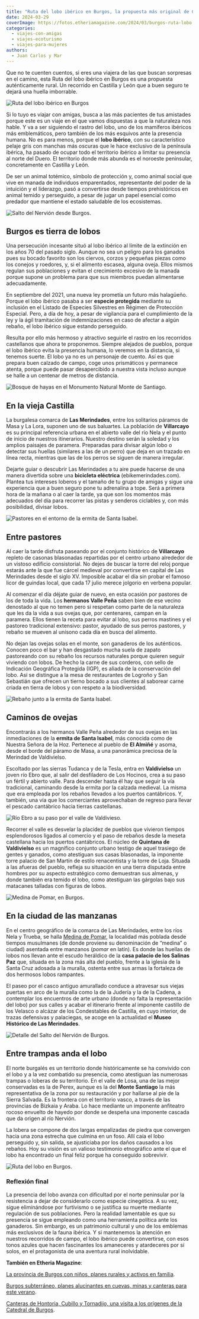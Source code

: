 ```yaml
---
title: "Ruta del lobo ibérico en Burgos, la propuesta más original de Castilla y León"
date: 2024-03-29
coverImage: https://fotos.etheriamagazine.com/2024/03/burgos-ruta-lobo.jpg
categories: 
  - viajes-con-amigas
  - viajes-ecoturismo
  - viajes-para-mujeres
authors: 
  - Juan Carlos y Mar
---
```


Que no te cuenten cuentos, si eres una viajera de las que buscan sorpresas en el camino, 
esta Ruta del lobo ibérico en Burgos es una propuesta auténticamente rural. Un recorrido 
en Castilla y León que a buen seguro te dejará una huella imborrable. 

![Ruta del lobo ibérico en Burgos](https://fotos.etheriamagazine.com/2024/03/burgos-ruta-lobo.jpg "Ruta del lobo ibérico en Burgos.")

Si lo tuyo es viajar con amigas, busca a las más pacientes de tus amistades porque este 
es un viaje en el que vamos dispuestas a que la naturaleza nos hable. Y va a ser 
siguiendo el rastro del lobo, uno de los mamíferos ibéricos más emblemáticos, pero 
también de los más esquivos ante la presencia humana. No es para menos, porque el **lobo 
ibérico**, con su característico pelaje gris con manchas más oscuras que le hace 
exclusivo de la península ibérica, ha pasado de ocupar todo el territorio ibérico a 
limitar su presencia al norte del Duero. El territorio donde más abunda es el noroeste 
peninsular, concretamente en Castilla y León. 

De ser un animal totémico, símbolo de protección y, como animal social que vive en 
manada de individuos emparentados, representante del poder de la intuición y el 
liderazgo, pasó a convertirse desde tiempos prehistóricos en animal temido y perseguido, 
a pesar de jugar un papel esencial como predador que mantiene el estado saludable de los 
ecosistemas. 

![Salto del Nervión desde Burgos.](https://fotos.etheriamagazine.com/2024/03/burgos-paisaje-brumas.jpg "Bello paisaje del entorno del Salto del Nervión desde Burgos.")

## Burgos es tierra de lobos

Una persecución incesante situó al lobo ibérico al límite de la extinción en los años 70 
del pasado siglo. Aunque no sea un peligro para los ganados pues su bocado favorito son 
los ciervos, corzos y pequeñas piezas como los conejos y roedores, y, si el alimento 
escasea, alguna oveja. Ellos mismos regulan sus poblaciones y evitan el crecimiento 
excesivo de la manada porque supone un problema para que sus miembros puedan alimentarse 
adecuadamente. 

En septiembre del 2021, una nueva ley prometía un futuro más halagüeño. Porque el lobo 
ibérico pasaba a ser **especie protegida** mediante su inclusión en el Listado de 
Especies Silvestres en Régimen de Protección Especial. Pero, a día de hoy, a pesar de 
vigilancia para el cumplimiento de la ley y la ágil tramitación de indemnizaciones en 
caso de afectar a algún rebaño, el lobo ibérico sigue estando perseguido. 

Resulta por ello más hermoso y atractivo seguirle el rastro en los recorridos 
castellanos que ahora te proponemos. Siempre alejados de pueblos, porque el lobo ibérico 
evita la presencia humana, lo veremos en la distancia, si tenemos suerte. El lobo ya no 
es un personaje de cuento. Así es que prepara buen calzado de campo, coge unos 
prismáticos y permanece atenta, porque puede pasar desapercibido a nuestra vista incluso 
aunque se halle a un centenar de metros de distancia. 

![Bosque de hayas en el Monumento Natural Monte de Santiago.](https://fotos.etheriamagazine.com/2024/03/burgos-bosque-hayas-monte-santiago.jpg "Bosque de hayas en el Monumento Natural Monte de Santiago.")

## En la vieja Castilla

La burgalesa comarca de **Las Merindades**, entre los solitarios páramos de Masa y La 
Lora, suponen uno de sus baluartes. La población de **Villarcayo** es su principal 
referencia urbana en el abierto valle del río Nela y el punto de inicio de nuestros 
itinerarios. Nuestro destino serán la soledad y los amplios paisajes de paramera. 
Preparadas para divisar algún lobo o detectar sus huellas (similares a las de un perro) 
que deja en un trazado en línea recta, mientras que las de los perros se siguen de 
manera irregular. 

Dejarte guiar o descubrir Las Merindades a tu aire puede hacerse de una manera divertida 
sobre una **bicicleta eléctrica** (ebikemerindades.com). Plantea tus intereses loberos y 
el tamaño de tu grupo de amigas y sigue una experiencia que a buen seguro pone tu 
adrenalina a tope. Será a primera hora de la mañana o al caer la tarde, ya que son los 
momentos más adecuados del día para recorrer las pistas y senderos ciclables y, con más 
posibilidad, divisar lobos. 

![Pastores en el entorno de la ermita de Santa Isabel.](https://fotos.etheriamagazine.com/2024/03/burgos-pastores-ruta-lobo.jpg "Pastores en el Almiñe, en el valle de Valdivieso.")

## Entre pastores

Al caer la tarde disfruta paseando por el conjunto histórico de **Villarcayo** repleto 
de casonas blasonadas repartidas por el centro urbano alrededor de un vistoso edificio 
consistorial. No dejes de buscar la torre del reloj porque estarás ante la que fue 
cárcel medieval por convertirse en capital de Las Merindades desde el siglo XV. 
Imposible acabar el día sin probar el famoso licor de guindas local, que cada 17 julio 
merece jolgorio en verbena popular. 

Al comenzar el día déjate guiar de nuevo, en esta ocasión por pastores de los de toda la 
vida. Los **hermanos Valle Peña** saben bien de ese vecino denostado al que no temen 
pero si respetan como parte de la naturaleza que les da la vida a sus ovejas que, por 
centenares, campan en la paramera. Ellos tienen la receta para evitar al lobo, sus 
perros mastines y el pastoreo tradicional extensivo: pastor, ayudado de sus perros 
pastores, y rebaño se mueven al unísono cada día en busca del alimento. 

No dejan las ovejas solas en el monte, son ganaderos de los auténticos. Conocen poco el 
bar y han desgastado mucha suela de zapato pastoreando con su rebaño los recursos 
naturales porque quieren seguir viviendo con lobos. De hecho la carne de sus corderos, 
con sello de Indicación Geográfica Protegida (IGP), es aliada de la conservación del 
lobo. Así se distingue a la mesa de restaurantes de Logroño y San Sebastián que ofrecen 
un tierno bocado a sus clientes al saborear carne criada en tierra de lobos y con 
respeto a la biodiversidad. 

![Rebaño junto a la ermita de Santa Isabel.](https://fotos.etheriamagazine.com/2024/03/burgos-ermita-santa-isabel.jpg "Rebaño junto a la ermita de Santa Isabel, en el Almiñe (valle de Valdivieso).")

## Caminos de ovejas

Encontrarás a los hermanos Valle Peña alrededor de sus ovejas en las inmediaciones de la 
**ermita de Santa Isabel**, más conocida como de Nuestra Señora de la Hoz. Pertenece al 
pueblo de **El Almiñé** y asoma, desde el borde del páramo de Masa, a una panorámica 
preciosa de la Merindad de Valdivielso. 

Escoltado por las sierras Tudanca y de la Tesla, entra en **Valdivielso** un joven río 
Ebro que, al salir del desfiladero de Los Hocinos, crea a su paso un fértil y abierto 
valle. Para descender hasta él hay que seguir la vía tradicional, caminando desde la 
ermita por la calzada medieval. La misma que era empleada por los rebaños llevados a los 
puertos cantábricos. Y, también, una vía que los comerciantes aprovechaban de regreso 
para llevar el pescado cantábrico hacia tierras castellanas. 

![Río Ebro a su paso por el valle de Valdivieso.](https://fotos.etheriamagazine.com/2024/03/burgos-rio-ebro-valdivieso.jpg "Río Ebro a su paso por el valle de Valdivieso.")

Recorrer el valle es desvelar la placidez de pueblos que vivieron tiempos esplendorosos 
ligados al comercio y el paso de rebaños desde la meseta castellana hacia los puertos 
cantábricos. El núcleo de **Quintana de Valdivielso** es un magnífico conjunto urbano 
testigo de aquel trasiego de gentes y ganados, como atestiguan sus casas blasonadas, la 
imponente torre palacio de San Martín de estilo renacentista y la torre de Loja. Situada 
a las afueras del pueblo, refleja su situación en una tierra disputada entre hombres por 
su aspecto estratégico como demuestran sus almenas, y donde también era temido el lobo, 
como atestiguan las gárgolas bajo sus matacanes talladas con figuras de lobos. 

![Medina de Pomar, en Burgos.](https://fotos.etheriamagazine.com/2024/03/burgos-medina-de-pomar.jpg "Medina de Pomar, en Burgos.")

## En la ciudad de las manzanas

En el centro geográfico de la comarca de Las Merindades, entre los ríos Nela y Trueba, 
se halla [Medina de Pomar](https://turismo.medinadepomar.es/), la localidad más poblada 
desde tiempos musulmanes (de donde proviene su denominación de “medina” o ciudad) 
asentada entre manzanos (_pomar_ en latín). Es donde las huellas de lobos nos llevan 
ante el escudo heráldico de la **casa palacio de los Salinas Paz** que, situada en la 
zona más alta del pueblo, frente a la iglesia de la Santa Cruz adosada a la muralla, 
ostenta entre sus armas la fortaleza de dos hermosos lobos rampantes. 

El paseo por el casco antiguo amurallado conduce a atravesar sus viejas puertas en arco 
de la muralla como la de la Judería y la de la Cadena, a contemplar los encuentros de 
arte urbano (donde no falta la representación del lobo) por sus calles y acabar el 
itinerario frente al imponente castillo de los Velasco o alcázar de los Condestables de 
Castilla, en cuyo interior, de trazas defensivas y palaciegas, se acoge en la actualidad 
el **Museo Histórico de Las Merindades**. 

![Detalle del Salto del Nervión de Burgos.](https://fotos.etheriamagazine.com/2024/03/salto-nervion-burgos.jpg "Detalle del Salto del Nervión de Burgos.")

## Entre trampas anda el lobo

El norte burgalés es un territorio donde históricamente se ha convivido con el lobo y a 
la vez combatido su presencia, como atestiguan las numerosas trampas o loberas de su 
territorio. En el valle de Losa, una de las mejor conservadas es la de Perex, aunque es 
la del **Monte Santiago** la más representativa de la zona por su restauración y por 
hallarse al pie de la Sierra Salvada. Es la frontera con el territorio vasco, a través 
de las provincias de Bizkaia y Araba. Lo hace mediante un imponente anfiteatro rocoso 
envuelto de hayedo por donde se despeña una imponente cascada que da origen al río 
Nervión. 

La lobera se compone de dos largas empalizadas de piedra que convergen hacia una zona 
estrecha que culmina en un foso. Allí caía el lobo perseguido y, sin salida, se 
ajusticiaba por los daños causados a los rebaños. Hoy su visión es un valioso testimonio 
etnográfico ante el que el lobo ha encontrado un final feliz porque ha conseguido 
sobrevivir. 

![Ruta del lobo en Burgos.](https://fotos.etheriamagazine.com/2024/03/burgos-ruta-lobo-1.jpg "Lobera de Monte de Santiago, en la Ruta del Lobo en Burgos.")

### Reflexión final

La presencia del lobo avanza con dificultad por el norte peninsular por la resistencia a 
dejar de considerarlo como especie cinegética. A su vez, sigue eliminándose por 
furtivismo o se justifica su muerte mediante regulación de sus poblaciones. Pero la 
realidad lamentable es que su presencia se sigue empleando como una herramienta política 
ante los ganaderos. Sin embargo, es un patrimonio cultural y uno de los emblemas más 
exclusivos de la fauna ibérica. Y si mantenemos la atención en nuestros recorridos de 
campo, el lobo ibérico puede convertirse, con esos tonos azules que hacen fascinantes 
los amaneceres y atardeceres por sí solos, en el protagonista de una aventura rural 
inolvidable. 

****También en Etheria Magazine****: 

[La provincia de Burgos con niños, planes rurales y activos en 
familia](https://etheriamagazine.com/2022/10/05/provincia-burgos-con-ninos/). 

[Burgos subterráneo, planes alucinantes en cuevas, minas y canteras para este 
verano](https://etheriamagazine.com/2022/06/24/burgos-subterraneo/). 

[Canteras de Hontoria, Cubillo y Tornadijo, una visita a los orígenes de la Catedral de 
Burgos](https://etheriamagazine.com/2021/08/30/visita-las-canteras-de-hontoria-cubillo-y-la-catedral-de-burgos/).
